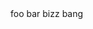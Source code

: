 <!DOCTYPE html>
<html>
<head>
	<title>Jason Command Line Test</title>
</head>
<body>

</body>
</html>foo bar bizz bang
